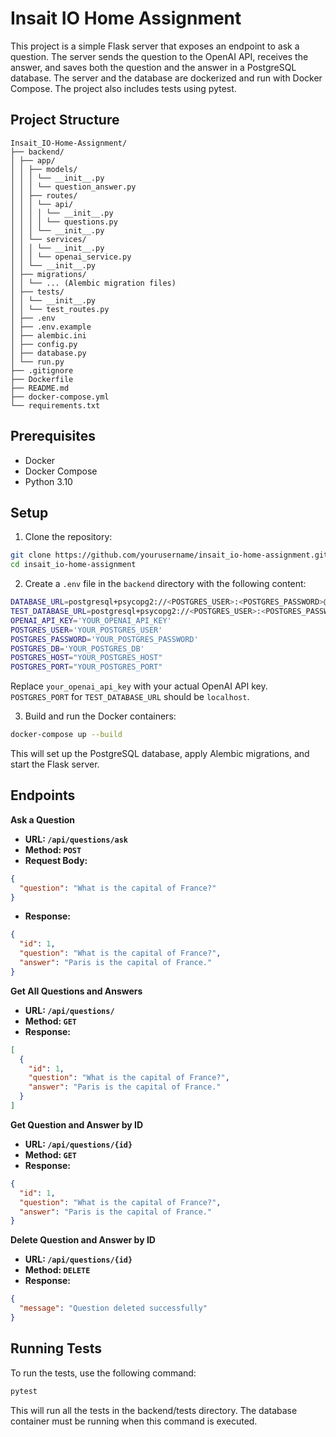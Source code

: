 # Insait IO Home Assignment

This project is a simple Flask server that exposes an endpoint to ask a question. The server sends the question to the OpenAI API, receives the answer, and saves both the question and the answer in a PostgreSQL database. The server and the database are dockerized and run with Docker Compose. The project also includes tests using pytest.

## Project Structure
```plaintext
Insait_IO-Home-Assignment/
├── backend/
│ ├── app/
│ │ ├── models/
│ │ │ └── __init__.py
│ │ │ └── question_answer.py
│ │ ├── routes/
│ │ │ └── api/
│ │ │ │ └── __init__.py
│ │ │ │ └── questions.py
│ │ │ └── __init__.py
│ │ └── services/
│ │ │ └── __init__.py
│ │ │ └── openai_service.py
│ │ └── __init__.py
│ ├── migrations/
│ │ └── ... (Alembic migration files)
│ ├── tests/
│ │ └── __init__.py
│ │ └── test_routes.py
│ ├── .env
│ ├── .env.example
│ ├── alembic.ini
│ ├── config.py
│ ├── database.py
│ └── run.py
├── .gitignore
├── Dockerfile
├── README.md
├── docker-compose.yml
└── requirements.txt
```

## Prerequisites

- Docker
- Docker Compose
- Python 3.10

## Setup

1. Clone the repository:

```sh
git clone https://github.com/yourusername/insait_io-home-assignment.git
cd insait_io-home-assignment
```

2. Create a `.env` file in the `backend` directory with the following content:

```bash
DATABASE_URL=postgresql+psycopg2://<POSTGRES_USER>:<POSTGRES_PASSWORD>@<POSTGRES_HOST>:<POSTGRES_PORT>/<POSTGRES_DB>
TEST_DATABASE_URL=postgresql+psycopg2://<POSTGRES_USER>:<POSTGRES_PASSWORD>@localhost:<POSTGRES_PORT>/test
OPENAI_API_KEY='YOUR_OPENAI_API_KEY'
POSTGRES_USER='YOUR_POSTGRES_USER'
POSTGRES_PASSWORD='YOUR_POSTGRES_PASSWORD'
POSTGRES_DB='YOUR_POSTGRES_DB'
POSTGRES_HOST="YOUR_POSTGRES_HOST"
POSTGRES_PORT="YOUR_POSTGRES_PORT"
```
Replace `your_openai_api_key` with your actual OpenAI API key. `POSTGRES_PORT` for `TEST_DATABASE_URL` should be `localhost`.

3. Build and run the Docker containers:

```sh
docker-compose up --build
```
This will set up the PostgreSQL database, apply Alembic migrations, and start the Flask server.

## Endpoints
**Ask a Question**
- **URL: `/api/questions/ask`**
- **Method: `POST`**
- **Request Body:**
```json
{
  "question": "What is the capital of France?"
}
```
- **Response:**
```json
{
  "id": 1,
  "question": "What is the capital of France?",
  "answer": "Paris is the capital of France."
}
```
**Get All Questions and Answers**
- **URL: `/api/questions/`**
- **Method: `GET`**
- **Response:**
```json
[
  {
    "id": 1,
    "question": "What is the capital of France?",
    "answer": "Paris is the capital of France."
  }
]
```
**Get Question and Answer by ID**
- **URL: `/api/questions/{id}`**
- **Method: `GET`**
- **Response:**
```json
{
  "id": 1,
  "question": "What is the capital of France?",
  "answer": "Paris is the capital of France."
}
```
**Delete Question and Answer by ID**
- **URL: `/api/questions/{id}`**
- **Method: `DELETE`**
- **Response:**
```json
{
  "message": "Question deleted successfully"
}
```
## Running Tests
To run the tests, use the following command:
```sh
pytest
```
This will run all the tests in the backend/tests directory. The database container must be running when this command is executed.
